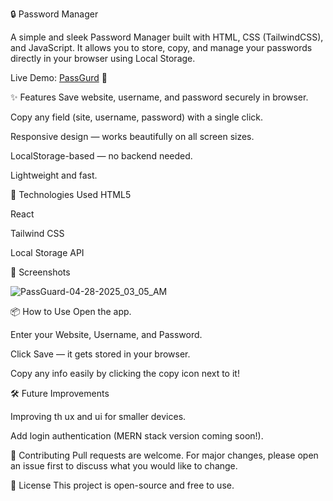 🔒 Password Manager

A simple and sleek Password Manager built with HTML, CSS (TailwindCSS), and JavaScript.
It allows you to store, copy, and manage your passwords directly in your browser using Local Storage.

Live Demo: [PassGurd](https://passgurd.netlify.app/) 🔗

✨ Features
Save website, username, and password securely in browser.

Copy any field (site, username, password) with a single click.

Responsive design — works beautifully on all screen sizes.

LocalStorage-based — no backend needed.

Lightweight and fast.

🚀 Technologies Used
HTML5

React 

Tailwind CSS

Local Storage API

📸 Screenshots

![PassGuard-04-28-2025_03_05_AM](https://github.com/user-attachments/assets/5d76e5e0-d3c8-4384-8e41-de22e6f4d9a8)

📦 How to Use
Open the app.

Enter your Website, Username, and Password.

Click Save — it gets stored in your browser.

Copy any info easily by clicking the copy icon next to it!

🛠 Future Improvements

Improving th ux and ui for smaller devices.

Add login authentication (MERN stack version coming soon!).

🤝 Contributing
Pull requests are welcome.
For major changes, please open an issue first to discuss what you would like to change.

📄 License
This project is open-source and free to use.
